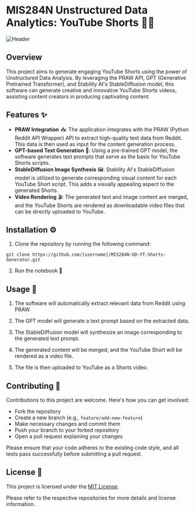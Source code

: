 # MIS284N Unstructured Data Analytics: YouTube Shorts 💫🎥
![Header](https://deadline.com/wp-content/uploads/2021/03/YouTube-Shorts-logo.png)

## Overview
This project aims to generate engaging YouTube Shorts using the power of Unstructured Data Analysis. By leveraging the PRAW API, GPT (Generative Pretrained Transformer), and Stability AI's StableDiffusion model, this software can generate creative and innovative YouTube Shorts videos, assisting content creators in producing captivating content.

## Features ✨
- **PRAW Integration** 📥: The application integrates with the PRAW (Python Reddit API Wrapper) API to extract high-quality text data from Reddit. This data is then used as input for the content generation process.
- **GPT-based Text Generation** 📝: Using a pre-trained GPT model, the software generates text prompts that serve as the basis for YouTube Shorts scripts.
- **StableDiffusion Image Synthesis** 🖼️: Stability AI's StableDiffusion model is utilized to generate corresponding visual content for each YouTube Short script. This adds a visually appealing aspect to the generated Shorts.
- **Video Rendering** 🎬: The generated text and image content are merged, and the YouTube Shorts are rendered as downloadable video files that can be directly uploaded to YouTube.

## Installation ⚙️
1. Clone the repository by running the following command:
```
git clone https://github.com/[username]/MIS284N-UD-YT-Shorts-Generator.git
```
2. Run the notebook 📓

## Usage 🚀
1. The software will automatically extract relevant data from Reddit using PRAW.

2. The GPT model will generate a text prompt based on the extracted data.

3. The StableDiffusion model will synthesize an image corresponding to the generated text prompt.

4. The generated content will be merged, and the YouTube Short will be rendered as a video file.

5. The file is then uploaded to YouTube as a Shorts video.

## Contributing 🤝
Contributions to this project are welcome. Here's how you can get involved:
- Fork the repository
- Create a new branch (e.g., `feature/add-new-feature`)
- Make necessary changes and commit them
- Push your branch to your forked repository
- Open a pull request explaining your changes

Please ensure that your code adheres to the existing code style, and all tests pass successfully before submitting a pull request.

## License 📄
This project is licensed under the [MIT License](https://opensource.org/licenses/MIT).

Please refer to the respective repositories for more details and license information.
